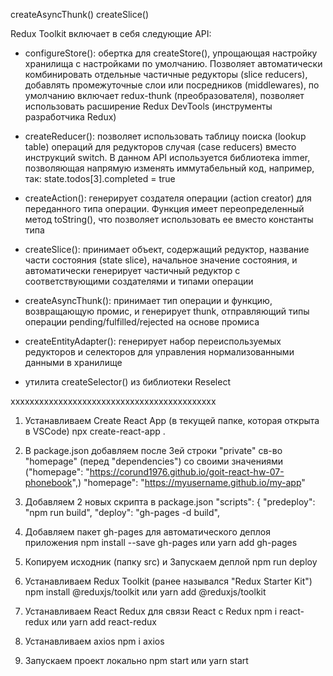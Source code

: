 createAsyncThunk()
createSlice()

Redux Toolkit включает в себя следующие API:

- configureStore(): обертка для createStore(), упрощающая настройку хранилища с настройками по умолчанию. Позволяет автоматически комбинировать отдельные частичные редукторы (slice reducers), добавлять промежуточные слои или посредников (middlewares), по умолчанию включает redux-thunk (преобразователя), позволяет использовать расширение Redux DevTools (инструменты разработчика Redux)

- createReducer(): позволяет использовать таблицу поиска (lookup table) операций для редукторов случая (case reducers) вместо инструкций switch. В данном API используется библиотека immer, позволяющая напрямую изменять иммутабельный код, например, так: state.todos[3].completed = true

- createAction(): генерирует создателя операции (action creator) для переданного типа операции. Функция имеет переопределенный метод toString(), что позволяет использовать ее вместо константы типа

- createSlice(): принимает объект, содержащий редуктор, название части состояния (state slice), начальное значение состояния, и автоматически генерирует частичный редуктор с соответствующими создателями и типами операции

- createAsyncThunk(): принимает тип операции и функцию, возвращающую промис, и генерирует thunk, отправляющий типы операции pending/fulfilled/rejected на основе промиса

- createEntityAdapter(): генерирует набор переиспользуемых редукторов и селекторов для управления нормализованными данными в хранилище

- утилита createSelector() из библиотеки Reselect

ххххххххххххххххххххххххххххххххххххххххххх

1. Устанавливаем Create React App (в текущей папке, которая открыта в VSCode)
   npx create-react-app .

2. В package.json добавляем после 3ей строки "private" св-во "homepage"
   (перед "dependencies") со своими значениями
   ("homepage": "https://corund1976.github.io/goit-react-hw-07-phonebook",)
   "homepage": "https://myusername.github.io/my-app"

3. Добавляем 2 новых скрипта в package.json
   "scripts": {
   "predeploy": "npm run build",
   "deploy": "gh-pages -d build",

4. Добавляем пакет gh-pages для автоматического деплоя приложения
   npm install --save gh-pages или
   yarn add gh-pages

5. Копируем исходник (папку src) и Запускаем деплой
   npm run deploy

6. Устанавливаем Redux Toolkit (ранее назывался "Redux Starter Kit")
   npm install @reduxjs/toolkit или
   yarn add @reduxjs/toolkit

7. Устанавливаем React Redux для связи React с Redux
   npm i react-redux или
   yarn add react-redux

8. Устанавливаем axios
   npm i axios

9. Запускаем проект локально
   npm start или
   yarn start
